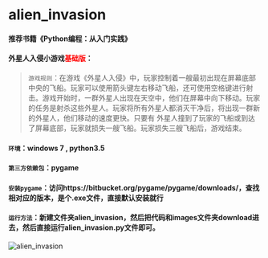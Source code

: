 # alien_invasion

#### 推荐书籍《Python编程：从入门实践》

#### 外星人入侵小游戏<font color=red>基础版</font>：

> `游戏规则`：在游戏《外星人入侵》中，玩家控制着一艘最初出现在屏幕底部中央的飞船。玩家可以使用箭头键左右移动飞船，还可使用空格键进行射击。游戏开始时，一群外星人出现在天空中，他们在屏幕中向下移动。玩家的任务是射杀这些外星人。玩家将所有外星人都消灭干净后，将出现一群新的外星人，他们移动的速度更快。只要有
外星人撞到了玩家的飞船或到达了屏幕底部，玩家就损失一艘飞船。玩家损失三艘飞船后，游戏结束。

#### `环境`：windows 7 , python3.5

#### `第三方依赖包`：pygame

#### `安装pygame`：访问https://bitbucket.org/pygame/pygame/downloads/，查找相对应的版本，是个.exe文件，直接默认安装就行

#### `运行方法`：新建文件夹alien_invasion，然后把代码和images文件夹download进去，然后直接运行alien_invasion.py文件即可。


![alien_invasion](http://pde1go5wo.bkt.clouddn.com/18-8-18/92551457.jpg)
